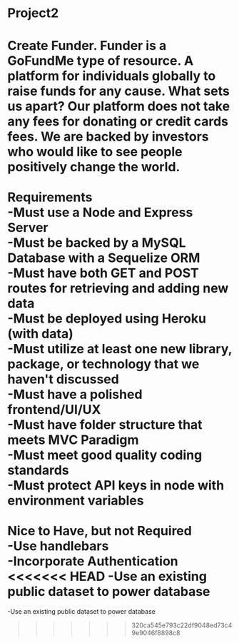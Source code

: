 # Project2

Create Funder. Funder is a GoFundMe type of resource. A platform for individuals globally to raise funds for any cause. What sets us apart? Our platform does not take any fees for donating or credit cards fees. We are backed by investors who would like to see people positively change the world.<br>
<br>
Requirements<br>
  -Must use a Node and Express Server<br>
  -Must be backed by a MySQL Database with a Sequelize ORM<br>
  -Must have both GET and POST routes for retrieving and adding new data<br>
  -Must be deployed using Heroku (with data)<br>
  -Must utilize at least one new library, package, or technology that we haven't discussed<br>
  -Must have a polished frontend/UI/UX<br>
  -Must have folder structure that meets MVC Paradigm<br>
  -Must meet good quality coding standards<br>
  -Must protect API keys in node with environment variables<br>
<br>
Nice to Have, but not Required<br>
  -Use handlebars<br>
  -Incorporate Authentication<br>
<<<<<<< HEAD
  -Use an existing public dataset to power database<br>
=======
  -Use an existing public dataset to power database<br>
>>>>>>> 320ca545e793c22df9048ed73c49e9046f8898c8
